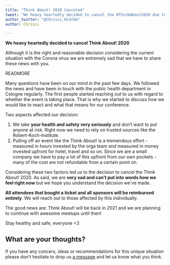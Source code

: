 ```yaml
---
title: "Think About! 2020 Canceled"
tweet: "We heavy heartedly decided to cancel the #ThinkAbout2020 due to #CoronaVirus"
author_twitter: "@Chrissi_Hldrbm"
author: Chrissi

---
```


**We heavy heartedly decided to cancel Think About! 2020**

Although it is the right and reasonable decision considering the current
situation with the Corona virus we are extremely sad that we have to share
these news with you.

READMORE

Many questions have been on our mind in the past few days. We followed the news
and have been in touch with the public health department in Cologne regularly.
The first people started reaching out to us with regard to whether the
event is taking place. That is why we started to discuss how we would like to
react and what that means for our conference.

Two aspects affected our decision:

   1. We take **your health and safety very seriously** and don’t want to put
anyone at risk. Right now we need to rely on trusted sources like the
Robert-Koch-Institute.
   2.  Pulling off an event like the Think About! is a tremendous effort -
measured in hours invested by the orga team and measured in money invested
upfront for hotel, travel and so on. Since we are a small company we have to
pay a lot of this upfront from our own pockets - many of the cost are not
refundable from a certain point on.

Considering these two factors led us to the decision to cancel the Think About!
2020. As said, we are **very sad and can’t put into words how we feel right now**
but we hope you understand the decision we've made.

**All attendees that bought a ticket and all sponsors will be reimbursed
entirely**. We will reach out to those affected by this individually.

The good news are: Think About! will be back in 2021 and we are planning to
continue with awesome meetups until then!

Stay healthy and safe, everyone <3

## What are your thoughts?

If you have any concers, ideas or recommendations for this unique situation
please don't hesitate to drop us [a message](mailto:kontakt@think-about.io) and
let us know what you think.
